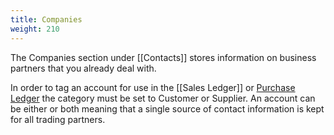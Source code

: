 ```yaml
---
title: Companies
weight: 210
---
```


The Companies section under [[Contacts]] stores information on business partners that you already deal with.

In order to tag an account for use in the [[Sales Ledger]] or [Purchase Ledger](purchase_ledger) the category must be set to Customer or Supplier. An account can be either or both meaning that a single source of contact information is kept for all trading partners.
